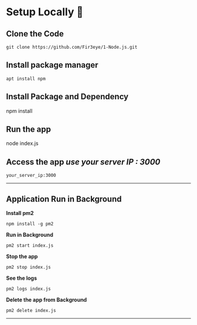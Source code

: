 
# Setup Locally 🎯
## Clone the Code 
```
git clone https://github.com/Fir3eye/1-Node.js.git
```

## Install package manager
```
apt install npm 
```
## Install Package and Dependency 
npm install

## Run the app
node index.js

## Access the app *use your server IP : 3000*
```
your_server_ip:3000
```
---
## Application Run in Background 
**Install pm2**
```
npm install -g pm2
```
**Run in Background**
```
pm2 start index.js
```
**Stop the app**
```
pm2 stop index.js
```
**See the logs**
```
pm2 logs index.js
```
**Delete the app from Background**
```
pm2 delete index.js
```
---

